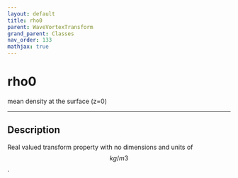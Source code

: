 ```yaml
---
layout: default
title: rho0
parent: WaveVortexTransform
grand_parent: Classes
nav_order: 133
mathjax: true
---
```


#  rho0

mean density at the surface (z=0)


---

## Description
Real valued transform property with no dimensions and units of $$kg/m3$$.


